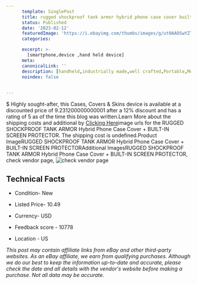 ```yaml
---
      template: SinglePost
      title: rugged shockproof tank armor hybrid phone case cover built in screen protector
      status: Published
      date: '2023-02-12'
      featuredImage: 'https://i.ebayimg.com/thumbs/images/g/ut0AAOSwYZlh6LP-/s-l225.jpg'
      categories: 

      excerpt: >-
        [smartphone,device ,hand held device]
      meta:
      canonicalLink: ''
      description: [handheld,industrially made,well crafted,Portable,Mobile,Compact,Convenient,Lightweight,Maneuverable,Man-portable,Miniature,Carriable,Hand-held,Light,Holdable,Transportable,Mobile device,Pocket-sized,On-the-go,Wireless,Cordless,Compact size,Convenient size, smartphone,device ,hand held device]
      noindex: false

        
---
```

$
    Highly sought-after, this Cases, Covers & Skins device is available at a discounted price of 9.231200000000001 after a 12% discount and has a rating of 5 as of the time this blog was written.Learn More about the shipping costs and additional by [Clicking Here](https://www.ebay.com/itm/165293559578?hash=item267c438f1a%3Ag%3Aut0AAOSwYZlh6LP-&amdata=enc%3AAQAHAAAA4LCWQN6wUA%2BYmDUppMhKfK25C8GzpawYVeKAh98bDKbONZKipu%2Bu1sORo6kVX5VZ43nDs5blj2GZiNAe6uH4Bm5GUnj88%2FEMGARwWGy3h3cW6Q3Hd5yPsYkdJcF9slKtDkcxZuvpM3glKWSxqNvr%2Bu0RF0RYcgznwMjeNPHb4nrkF4moWW3EIjcifbxV5aPEsEL8tipKNCQwjnyfGz1GpvoOg2UpYdqU4i%2BLySesYYmIxfToTrvAfOIrlyhWdOWg2MX3V6dZ4S88aGtVQBE2x6llNcdXJ1d5%2BwsLvvfWlfJ6&mkevt=1&mkcid=1&mkrid=711-53200-19255-0&campid=%253CePNCampaignId%253E&customid=%253CreferenceId%253E&toolid=10049)image urls for the RUGGED SHOCKPROOF TANK ARMOR Hybrid Phone Case Cover + BUILT-IN SCREEN PROTECTOR. The shipping cost is undefined.Product ImageRUGGED SHOCKPROOF TANK ARMOR Hybrid Phone Case Cover + BUILT-IN SCREEN PROTECTORAdditional ImagesRUGGED SHOCKPROOF TANK ARMOR Hybrid Phone Case Cover + BUILT-IN SCREEN PROTECTOR, check vendor page, ![check vendor page](https://origin-galleryplus.ebayimg.com/ws/web/165293559578_2_0_1/225x225.jpg,https://origin-galleryplus.ebayimg.com/ws/web/165293559578_3_0_1/225x225.jpg,https://origin-galleryplus.ebayimg.com/ws/web/165293559578_4_0_1/225x225.jpg,https://origin-galleryplus.ebayimg.com/ws/web/165293559578_5_0_1/225x225.jpg,https://origin-galleryplus.ebayimg.com/ws/web/165293559578_6_0_1/225x225.jpg,https://origin-galleryplus.ebayimg.com/ws/web/165293559578_7_0_1/225x225.jpg,https://origin-galleryplus.ebayimg.com/ws/web/165293559578_8_0_1/225x225.jpg,https://origin-galleryplus.ebayimg.com/ws/web/165293559578_9_0_1/225x225.jpg,https://origin-galleryplus.ebayimg.com/ws/web/165293559578_10_0_1/225x225.jpg,https://origin-galleryplus.ebayimg.com/ws/web/165293559578_11_0_1/225x225.jpg,https://origin-galleryplus.ebayimg.com/ws/web/165293559578_12_0_1/225x225.jpg)
    
    

 ## Technical Facts 



     
      

 - Condition- New 


      

 - Listed Price- 10.49 


      

 - Currency- USD 


      

 - Feedback score - 10778 


      

 - Location - US 


      
      

 *_This post may contain affiliate links from eBay and other third-party websites. As an eBay affiliate, we earn from qualifying purchases. Although we do our best to keep the information up-to-date and accurate, please check the date and all details with the vendor's website before making a purchase. Not all data may be accurate._*



    
    
    
    
    